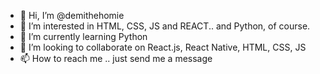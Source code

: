 - 👋 Hi, I’m @demithehomie
- 👀 I’m interested in HTML, CSS, JS and REACT.. and Python, of course.
- 🌱 I’m currently learning Python
- 💞️ I’m looking to collaborate on React.js, React Native, HTML, CSS, JS
- 📫 How to reach me .. just send me a message

<!---
demithehomie/demithehomie is a ✨ special ✨ repository because its `README.md` (this file) appears on your GitHub profile.
You can click the Preview link to take a look at your changes.
--->
